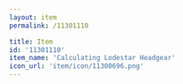 ```yaml
---
layout: item
permalink: /11301110

title: Item
id: '11301110'
item_name: 'Calculating Lodestar Headgear'
icon_url: 'item/icon/11300696.png'
---
```

